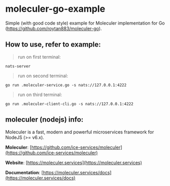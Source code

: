 # moleculer-go-example

Simple (with good code style) example for Moleculer implementation for Go (https://github.com/roytan883/moleculer-go).

## How to use, refer to example:

> run on first terminal:
```
nats-server
```
> run on second terminal:
```
go run .moleculer-service.go -s nats://127.0.0.1:4222
```
> run on third terminal:
```
go run .moleculer-client-cli.go -s nats://127.0.0.1:4222
```

## moleculer (nodejs) info:

Moleculer is a fast, modern and powerful microservices framework for NodeJS (>= v6.x).

**Moleculer**: [https://github.com/ice-services/moleculer](https://github.com/ice-services/moleculer)

**Website**: [https://moleculer.services](https://moleculer.services)

**Documentation**: [https://moleculer.services/docs](https://moleculer.services/docs)

